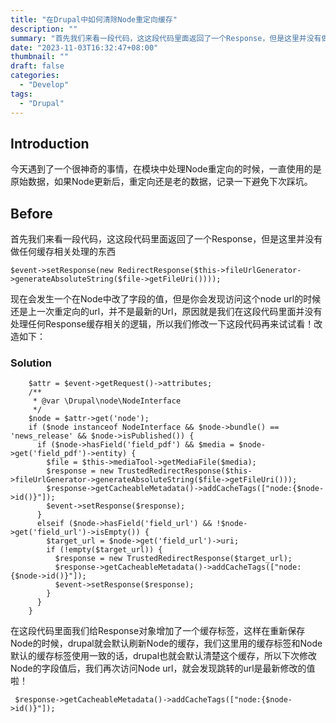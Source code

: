 ```yaml
---
title: "在Drupal中如何清除Node重定向缓存"
description: ""
summary: "首先我们来看一段代码，这这段代码里面返回了一个Response，但是这里并没有做任何缓存相关处理的东西"
date: "2023-11-03T16:32:47+08:00"
thumbnail: ""
draft: false
categories:
  - "Develop"
tags:
  - "Drupal"
---
```

## Introduction
今天遇到了一个很神奇的事情，在模块中处理Node重定向的时候，一直使用的是原始数据，如果Node更新后，重定向还是老的数据，记录一下避免下次踩坑。

## Before
首先我们来看一段代码，这这段代码里面返回了一个Response，但是这里并没有做任何缓存相关处理的东西
```
$event->setResponse(new RedirectResponse($this->fileUrlGenerator->generateAbsoluteString($file->getFileUri())));
```
现在会发生一个在Node中改了字段的值，但是你会发现访问这个node url的时候还是上一次重定向的url，并不是最新的Url，原因就是我们在这段代码里面并没有处理任何Response缓存相关的逻辑，所以我们修改一下这段代码再来试试看！改造如下：

### Solution

```
    $attr = $event->getRequest()->attributes;
    /**
     * @var \Drupal\node\NodeInterface
     */
    $node = $attr->get('node');
    if ($node instanceof NodeInterface && $node->bundle() == 'news_release' && $node->isPublished()) {
      if ($node->hasField('field_pdf') && $media = $node->get('field_pdf')->entity) {
        $file = $this->mediaTool->getMediaFile($media);
        $response = new TrustedRedirectResponse($this->fileUrlGenerator->generateAbsoluteString($file->getFileUri()));
        $response->getCacheableMetadata()->addCacheTags(["node:{$node->id()}"]);
        $event->setResponse($response);
      }
      elseif ($node->hasField('field_url') && !$node->get('field_url')->isEmpty()) {
        $target_url = $node->get('field_url')->uri;
        if (!empty($target_url)) {
          $response = new TrustedRedirectResponse($target_url);
          $response->getCacheableMetadata()->addCacheTags(["node:{$node->id()}"]);
          $event->setResponse($response);
        }
      }
    }
```

在这段代码里面我们给Response对象增加了一个缓存标签，这样在重新保存Node的时候，drupal就会默认刷新Node的缓存，我们这里用的缓存标签和Node默认的缓存标签使用一致的话，drupal也就会默认清楚这个缓存，所以下次修改Node的字段值后，我们再次访问Node url，就会发现跳转的url是最新修改的值啦！

```
 $response->getCacheableMetadata()->addCacheTags(["node:{$node->id()}"]);
 ```
